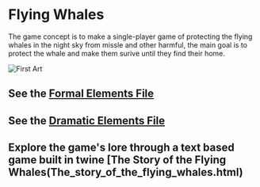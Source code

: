 # Flying Whales

The game concept is to make a single-player game of protecting the flying whales in the night sky from missle and other harmful, the main goal is to protect the whale and make them surive until they find their home.

![First Art](/images/first_art-01-01.png)

## See the [Formal Elements File](formal-elements.md)

## See the [Dramatic Elements File](dramatic-elements.md)

## Explore the game's lore through a text based game built in twine [The Story of the Flying Whales(The_story_of_the_flying_whales.html)
